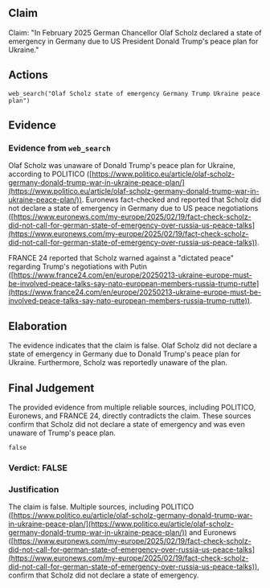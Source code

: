 ## Claim
Claim: "In February 2025 German Chancellor Olaf Scholz declared a state of emergency in Germany due to US President Donald Trump's peace plan for Ukraine."

## Actions
```
web_search("Olaf Scholz state of emergency Germany Trump Ukraine peace plan")
```

## Evidence
### Evidence from `web_search`
Olaf Scholz was unaware of Donald Trump's peace plan for Ukraine, according to POLITICO ([https://www.politico.eu/article/olaf-scholz-germany-donald-trump-war-in-ukraine-peace-plan/](https://www.politico.eu/article/olaf-scholz-germany-donald-trump-war-in-ukraine-peace-plan/)). Euronews fact-checked and reported that Scholz did not declare a state of emergency in Germany due to US peace negotiations ([https://www.euronews.com/my-europe/2025/02/19/fact-check-scholz-did-not-call-for-german-state-of-emergency-over-russia-us-peace-talks](https://www.euronews.com/my-europe/2025/02/19/fact-check-scholz-did-not-call-for-german-state-of-emergency-over-russia-us-peace-talks)).

FRANCE 24 reported that Scholz warned against a "dictated peace" regarding Trump's negotiations with Putin ([https://www.france24.com/en/europe/20250213-ukraine-europe-must-be-involved-peace-talks-say-nato-european-members-russia-trump-rutte](https://www.france24.com/en/europe/20250213-ukraine-europe-must-be-involved-peace-talks-say-nato-european-members-russia-trump-rutte)).


## Elaboration
The evidence indicates that the claim is false. Olaf Scholz did not declare a state of emergency in Germany due to Donald Trump's peace plan for Ukraine. Furthermore, Scholz was reportedly unaware of the plan.


## Final Judgement
The provided evidence from multiple reliable sources, including POLITICO, Euronews, and FRANCE 24, directly contradicts the claim. These sources confirm that Scholz did not declare a state of emergency and was even unaware of Trump's peace plan.

`false`


### Verdict: FALSE

### Justification
The claim is false. Multiple sources, including POLITICO ([https://www.politico.eu/article/olaf-scholz-germany-donald-trump-war-in-ukraine-peace-plan/](https://www.politico.eu/article/olaf-scholz-germany-donald-trump-war-in-ukraine-peace-plan/)) and Euronews ([https://www.euronews.com/my-europe/2025/02/19/fact-check-scholz-did-not-call-for-german-state-of-emergency-over-russia-us-peace-talks](https://www.euronews.com/my-europe/2025/02/19/fact-check-scholz-did-not-call-for-german-state-of-emergency-over-russia-us-peace-talks)), confirm that Scholz did not declare a state of emergency.

